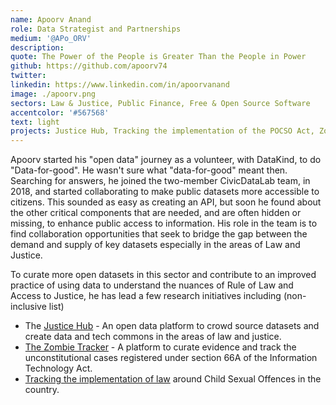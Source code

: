 ```yaml
---
name: Apoorv Anand
role: Data Strategist and Partnerships
medium: '@APo_ORV'
description:
quote: The Power of the People is Greater Than the People in Power
github: https://github.com/apoorv74
twitter:
linkedin: https://www.linkedin.com/in/apoorvanand
image: ./apoorv.png
sectors: Law & Justice, Public Finance, Free & Open Source Software
accentcolor: '#567568'
text: light
projects: Justice Hub, Tracking the implementation of the POCSO Act, Zombie Tracker, Open Budgets India Platform 2.0, Budgets for Justice, Data Workshops
---
```


Apoorv started his "open data" journey as a volunteer, with DataKind, to do "Data-for-good". He wasn't sure what "data-for-good" meant then. Searching for answers, he joined the two-member CivicDataLab team, in 2018, and started collaborating to make public datasets more accessible to citizens. This sounded as easy as creating an API, but soon he found about the other critical components that are needed, and are often hidden or missing, to enhance public access to information. His role in the team is to find collaboration opportunities that seek to bridge the gap between the demand and supply of key datasets especially in the areas of Law and Justice.

To curate more open datasets in this sector and contribute to an improved practice of using data to understand the nuances of Rule of Law and Access to Justice, he has lead a few research initiatives including (non-inclusive list)

- The [Justice Hub](justicehub.in/) - An open data platform to crowd source datasets and create data and tech commons in the areas of law and justice.
- [The Zombie Tracker](zombietracker.in/) - A platform to curate evidence and track the unconstitutional cases registered under section 66A of the Information Technology Act.
- [Tracking the implementation of law](https://civicdatalab.in/work/lawandjustice/childrights/) around Child Sexual Offences in the country.
